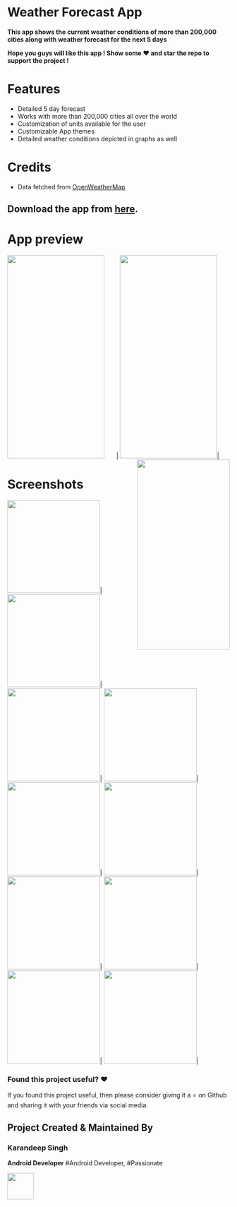 # Weather Forecast App

**This app shows the current weather conditions of more than 200,000 cities along with weather forecast for the next 5 days**

**Hope you guys will like this app ! Show some ❤️ and star the repo to support the project !**

# Features

* Detailed 5 day forecast
* Works with more than 200,000 cities all over the world
* Customization of units available for the user
* Customizable App themes
* Detailed weather conditions depicted in graphs as well

# Credits
*  Data fetched from [OpenWeatherMap](https://openweathermap.org/)  

## Download the app from [here](https://github.com/Karandeep98/Weather/raw/master/apk/weather%20app.apk).

# App preview 
<p align="center">
<img align="left"  src="https://github.com/Karandeep98/Weather/blob/master/screenshots/record1.gif" width="220" height="460"  />|
  <img src="https://github.com/Karandeep98/Weather/blob/master/screenshots/record2.gif" width="220" height="460" />|
 <img align="right"  src="https://github.com/Karandeep98/COVID-19-Stats/blob/master/screenshots/preview3.gif" width="210" height="430"  />
  </p>

# Screenshots

<img src="https://github.com/Karandeep98/Weather/blob/master/screenshots/Screenshot%20(252).png"  width="210">|
<img src="https://github.com/Karandeep98/Weather/blob/master/screenshots/Screenshot%20(253).png"  width="210">|
<img src="https://github.com/Karandeep98/Weather/blob/master/screenshots/Screenshot%20(255).png"  width="210">|
<img src="https://github.com/Karandeep98/Weather/blob/master/screenshots/Screenshot%20(257).png"  width="210">|
<img src="https://github.com/Karandeep98/Weather/blob/master/screenshots/Screenshot%20(259).png"  width="210">|
<img src="https://github.com/Karandeep98/Weather/blob/master/screenshots/Screenshot%20(260).png"  width="210">|
<img src="https://github.com/Karandeep98/Weather/blob/master/screenshots/Screenshot%20(262).png"  width="210">|
<img src="https://github.com/Karandeep98/Weather/blob/master/screenshots/Screenshot%20(263).png"  width="210">|
<img src="https://github.com/Karandeep98/Weather/blob/master/screenshots/Screenshot%20(267).png"  width="210">|
<img src="https://github.com/Karandeep98/Weather/blob/master/screenshots/Screenshot%20(266).png"  width="210">|


### Found this project useful? :heart:

If you found this project useful, then please consider giving it a :star: on Github and sharing it with your friends via social media.

## Project Created & Maintained By

### Karandeep Singh   
**Android Developer** #Android Developer, #Passionate

<a href="https://www.linkedin.com/in/karandeep98/"><img src="https://github.com/aritraroy/social-icons/blob/master/linkedin-icon.png?raw=true" width="60"></a>
